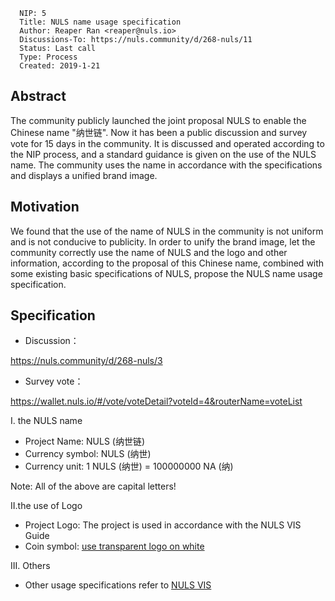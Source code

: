 

```
  NIP: 5
  Title: NULS name usage specification
  Author: Reaper Ran <reaper@nuls.io> 
  Discussions-To: https://nuls.community/d/268-nuls/11
  Status: Last call
  Type: Process
  Created: 2019-1-21
```



## Abstract

The community publicly launched the joint proposal NULS to enable the Chinese name "纳世链". Now it has been a public discussion and survey vote for 15 days in the community. It is discussed and operated according to the NIP process, and a standard guidance is given on the use of the NULS name. The community uses the name in accordance with the specifications and displays a unified brand image.



## Motivation

We found that the use of the name of NULS in the community is not uniform and is not conducive to publicity. In order to unify the brand image, let the community correctly use the name of NULS and the logo and other information, according to the proposal of this Chinese name, combined with some existing basic specifications of NULS, propose the NULS name usage specification.



## Specification



- Discussion：

<https://nuls.community/d/268-nuls/3>

- Survey vote：

https://wallet.nuls.io/#/vote/voteDetail?voteId=4&routerName=voteList



I. the NULS name

- Project Name: NULS (纳世链)
- Currency symbol: NULS (纳世)
- Currency unit: 1 NULS (纳世) = 100000000 NA (纳)

Note: All of the above are capital letters!



II.the use of Logo

- Project Logo: The project is used in accordance with the NULS VIS Guide
- Coin symbol: [use transparent logo on white](https://nuls.community/assets/logo-2wa9hs7m.png)



III. Others

* Other usage specifications refer to [NULS VIS](https://mega.nz/#!XqwURS7K!lpWcg5e4DodUdUFDxc-SC7fAuEUVBaxN63yM-NWZwZ8)